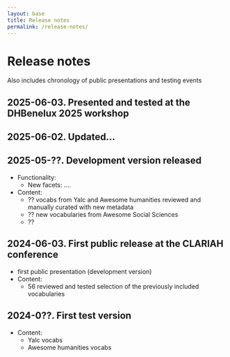```yaml
---
layout: base
title: Release notes
permalink: /release-notes/
---
```


# Release notes
Also includes chronology of public presentations and testing events

## 2025-06-03. Presented and tested at the DHBenelux 2025 workshop


## 2025-06-02. Updated...

## 2025-05-??. Development version released
- Functionality:
  - New facets: .... 
- Content:
  - ?? vocabs from Yalc and Awesome humanities reviewed and manually curated with new metadata
  - ?? new vocabularies from Awesome Social Sciences
  - ??

## 2024-06-03. First public release at the CLARIAH conference
- first public presentation (development version)
- Content: 
  - 56 reviewed and tested selection of the previously included vocabularies

## 2024-0??. First test version
- Content:
    - Yalc vocabs
    - Awesome humanities vocabs